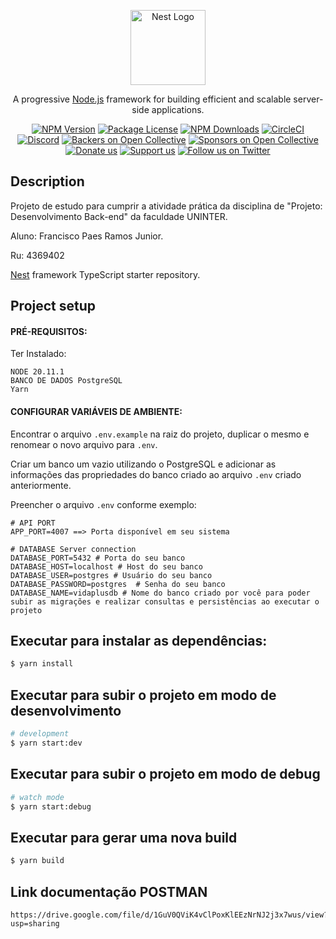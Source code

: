 <p align="center">
  <a href="http://nestjs.com/" target="blank"><img src="https://nestjs.com/img/logo-small.svg" width="120" alt="Nest Logo" /></a>
</p>

[circleci-image]: https://img.shields.io/circleci/build/github/nestjs/nest/master?token=abc123def456
[circleci-url]: https://circleci.com/gh/nestjs/nest

  <p align="center">A progressive <a href="http://nodejs.org" target="_blank">Node.js</a> framework for building efficient and scalable server-side applications.</p>
    <p align="center">
<a href="https://www.npmjs.com/~nestjscore" target="_blank"><img src="https://img.shields.io/npm/v/@nestjs/core.svg" alt="NPM Version" /></a>
<a href="https://www.npmjs.com/~nestjscore" target="_blank"><img src="https://img.shields.io/npm/l/@nestjs/core.svg" alt="Package License" /></a>
<a href="https://www.npmjs.com/~nestjscore" target="_blank"><img src="https://img.shields.io/npm/dm/@nestjs/common.svg" alt="NPM Downloads" /></a>
<a href="https://circleci.com/gh/nestjs/nest" target="_blank"><img src="https://img.shields.io/circleci/build/github/nestjs/nest/master" alt="CircleCI" /></a>
<a href="https://discord.gg/G7Qnnhy" target="_blank"><img src="https://img.shields.io/badge/discord-online-brightgreen.svg" alt="Discord"/></a>
<a href="https://opencollective.com/nest#backer" target="_blank"><img src="https://opencollective.com/nest/backers/badge.svg" alt="Backers on Open Collective" /></a>
<a href="https://opencollective.com/nest#sponsor" target="_blank"><img src="https://opencollective.com/nest/sponsors/badge.svg" alt="Sponsors on Open Collective" /></a>
  <a href="https://paypal.me/kamilmysliwiec" target="_blank"><img src="https://img.shields.io/badge/Donate-PayPal-ff3f59.svg" alt="Donate us"/></a>
    <a href="https://opencollective.com/nest#sponsor"  target="_blank"><img src="https://img.shields.io/badge/Support%20us-Open%20Collective-41B883.svg" alt="Support us"></a>
  <a href="https://twitter.com/nestframework" target="_blank"><img src="https://img.shields.io/twitter/follow/nestframework.svg?style=social&label=Follow" alt="Follow us on Twitter"></a>
</p>
  <!--[![Backers on Open Collective](https://opencollective.com/nest/backers/badge.svg)](https://opencollective.com/nest#backer)
  [![Sponsors on Open Collective](https://opencollective.com/nest/sponsors/badge.svg)](https://opencollective.com/nest#sponsor)-->

## Description

Projeto de estudo para cumprir a atividade prática da disciplina de "Projeto: Desenvolvimento Back-end" da faculdade UNINTER.

Aluno: Francisco Paes Ramos Junior.

Ru: 4369402

[Nest](https://github.com/nestjs/nest) framework TypeScript starter repository.

## Project setup

#### PRÉ-REQUISITOS:
Ter Instalado:
```
NODE 20.11.1
BANCO DE DADOS PostgreSQL
Yarn
```

#### CONFIGURAR VARIÁVEIS DE AMBIENTE:

Encontrar o arquivo ```.env.example``` na raiz do projeto,
duplicar o mesmo e renomear o novo arquivo para ```.env```.

Criar um banco um vazio utilizando o PostgreSQL e adicionar as informações das propriedades do banco criado ao arquivo ```.env``` criado anteriormente.

Preencher o arquivo ``.env`` conforme exemplo:
```
# API PORT 
APP_PORT=4007 ==> Porta disponível em seu sistema

# DATABASE Server connection
DATABASE_PORT=5432 # Porta do seu banco
DATABASE_HOST=localhost # Host do seu banco
DATABASE_USER=postgres # Usuário do seu banco
DATABASE_PASSWORD=postgres  # Senha do seu banco
DATABASE_NAME=vidaplusdb # Nome do banco criado por você para poder subir as migrações e realizar consultas e persistências ao executar o projeto
```

## Executar para instalar as dependências:
```bash
$ yarn install
```

## Executar para subir o projeto em modo de desenvolvimento

```bash
# development
$ yarn start:dev
```

## Executar para subir o projeto em modo de debug

```bash
# watch mode
$ yarn start:debug
```

## Executar para gerar uma nova build

```bash
$ yarn build
```

## Link documentação POSTMAN

```
https://drive.google.com/file/d/1GuV0QViK4vClPoxKlEEzNrNJ2j3x7wus/view?usp=sharing
```